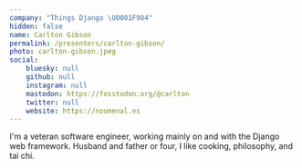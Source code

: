 ```yaml
---
company: "Things Django \U0001F984"
hidden: false
name: Carlton Gibson
permalink: /presenters/carlton-gibson/
photo: carlton-gibson.jpeg
social:
    bluesky: null
    github: null
    instagram: null
    mastodon: https://fosstodon.org/@carlton
    twitter: null
    website: https://noumenal.es
---
```


I'm a veteran software engineer, working mainly on and with the Django web framework.
Husband and father or four, I like cooking, philosophy, and tai chi.
